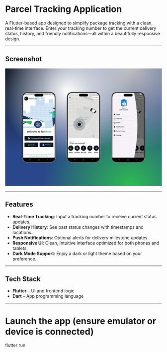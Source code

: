 #  Parcel Tracking Application

A Flutter-based app designed to simplify package tracking with a clean, real-time interface. Enter your tracking number to get the current delivery status, history, and friendly notifications—all within a beautifully responsive design.

---

##  Screenshot
![Parcel Tracking App Screenshot](https://github.com/MuhammadSaimArshad/Parcel-Tracking-Application/blob/8194cb6e301fc192ce1ffeb5223f8fbf25ec9c84/parcel.png)

---

##  Features
-  **Real-Time Tracking**: Input a tracking number to receive current status updates.
-  **Delivery History**: See past status changes with timestamps and locations.
-  **Push Notifications**: Optional alerts for delivery milestone updates.
-  **Responsive UI**: Clean, intuitive interface optimized for both phones and tablets.
-  **Dark Mode Support**: Enjoy a dark or light theme based on your preference.

---


##  Tech Stack
- **Flutter** – UI and frontend logic  
- **Dart** – App programming language  

---



# Launch the app (ensure emulator or device is connected)
flutter run
